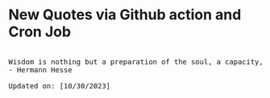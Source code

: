 # New Quotes via Github action and Cron Job

<pre>
<!-- #quote -->
Wisdom is nothing but a preparation of the soul, a capacity, a secret art of thinking, feeling and breathing thoughts of unity at every moment of life.
- Hermann Hesse

Updated on: [10/30/2023]
<!-- #quoteEnd -->
</pre>
